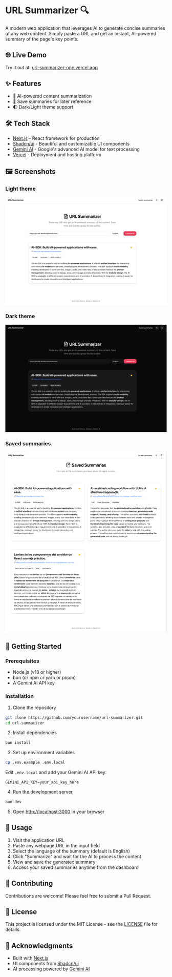 # URL Summarizer 🔍

A modern web application that leverages AI to generate concise summaries of any web content. Simply paste a URL and get an instant, AI-powered summary of the page's key points.


## 🌐 Live Demo

Try it out at: [url-summarizer-one.vercel.app](https://url-summarizer-one.vercel.app)

## ✨ Features

- 🤖 AI-powered content summarization
- 💾 Save summaries for later reference
- 🌓 Dark/Light theme support

## 🛠️ Tech Stack

- [Next.js](https://nextjs.org/) - React framework for production
- [Shadcn/ui](https://ui.shadcn.com/) - Beautiful and customizable UI components
- [Gemini AI](https://deepmind.google/technologies/gemini/) - Google's advanced AI model for text processing
- [Vercel](https://vercel.com) - Deployment and hosting platform

## 🖼️ Screenshots

### Light theme

![Light theme](.github/images/light.png)

### Dark theme

![Dark theme](.github/images/dark.png)

### Saved summaries

![Saved summaries](.github/images/saved.png)

## 🚀 Getting Started

### Prerequisites

- Node.js (v18 or higher)
- bun (or npm or yarn or pnpm)
- A Gemini AI API key

### Installation

1. Clone the repository
```bash
git clone https://github.com/yourusername/url-summarizer.git
cd url-summarizer
```

2. Install dependencies
```bash
bun install
```

3. Set up environment variables
```bash
cp .env.example .env.local
```
Edit `.env.local` and add your Gemini AI API key:
```
GEMINI_API_KEY=your_api_key_here
```

4. Run the development server
```bash
bun dev
```

5. Open [http://localhost:3000](http://localhost:3000) in your browser

## 📝 Usage

1. Visit the application URL
2. Paste any webpage URL in the input field
3. Select the language of the summary (default is English)
4. Click "Summarize" and wait for the AI to process the content
5. View and save the generated summary
6. Access your saved summaries anytime from the dashboard

## 🤝 Contributing

Contributions are welcome! Please feel free to submit a Pull Request.

## 📄 License

This project is licensed under the MIT License - see the [LICENSE](LICENSE) file for details.

## 🙏 Acknowledgments

- Built with [Next.js](https://nextjs.org/)
- UI components from [Shadcn/ui](https://ui.shadcn.com/)
- AI processing powered by [Gemini AI](https://deepmind.google/technologies/gemini/)
